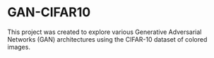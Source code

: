 # GAN-CIFAR10
This project was created to explore various Generative Adversarial Networks (GAN) architectures using the CIFAR-10 dataset of colored images.

